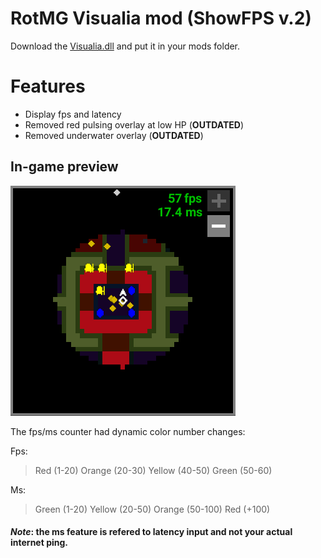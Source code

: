 # RotMG Visualia mod (ShowFPS v.2)
Download the [Visualia.dll](https://github.com/orba-rotmg/ShowFPS/blob/main/visualia.dll) and put it in your mods folder.
# Features
- Display fps and latency
- Removed red pulsing overlay at low HP (**OUTDATED**)
- Removed underwater overlay (**OUTDATED**)
 
## In-game preview

![Preview](/fps.PNG )

The fps/ms counter had dynamic color number changes:

Fps:
>Red (1-20)
Orange (20-30)
Yellow (40-50)
Green (50-60)

Ms:
>Green (1-20)
Yellow (20-50)
Orange (50-100)
Red (+100)

#### *Note*: the ms feature is refered to latency input and not your actual internet ping.
